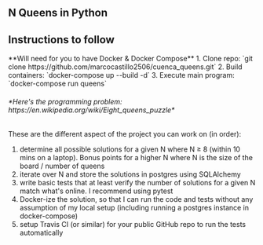 <h2>N Queens in Python</h2>

<h2>Instructions to follow</h2>
**Will need for you to have Docker & Docker Compose**
1. Clone repo: `git clone https://github.com/marcocastillo2506/cuenca_queens.git`
2. Build containers: `docker-compose up --build -d`
3. Execute main program: `docker-compose run queens`

<h6>*Here's the programming problem: https://en.wikipedia.org/wiki/Eight_queens_puzzle*</h6>

These are the different aspect of the project you can work on (in order):<br>
1. determine all possible solutions for a given N where N ≥ 8 (within 10 mins on a laptop). Bonus points for a higher N where N is the size of the board / number of queens<br>
2. iterate over N and store the solutions in postgres using SQLAlchemy<br>
3. write basic tests that at least verify the number of solutions for a given N match what's online. I recommend using pytest<br>
4. Docker-ize the solution, so that I can run the code and tests without any assumption of my local setup (including running a postgres instance in docker-compose)<br>
5. setup Travis CI (or similar) for your public GitHub repo to run the tests automatically<p>
